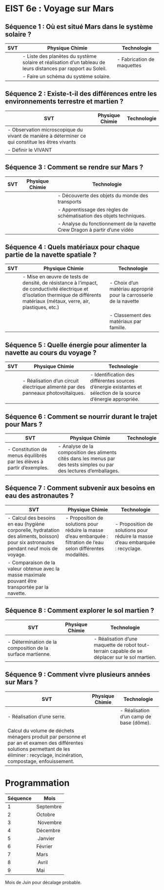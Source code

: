 # EIST 6e : Voyage sur Mars

## Séquence 1 : Où est situé Mars dans le système solaire ?

| SVT | Physique Chimie | Technologie |
|---|---|--- |
|  |  - Liste des planètes du système solaire et réalisation d’un tableau de leurs distances par rapport au Soleil. | - Fabrication de maquettes  |
| |- Faire un schéma du système solaire. | |



## Séquence 2 : Existe-t-il des différences entre les environnements terrestre et martien ?

| SVT | Physique Chimie | Technologie |
|---|---|--- |
| - Observation microscopique du vivant de manière à déterminer ce qui constitue les êtres vivants  |  |  |
| - Définir le VIVANT |  |  |


## Séquence 3 : Comment se rendre sur Mars ?

| SVT | Physique Chimie | Technologie |
|---|---|--- |
|  |  | - Découverte des objets du monde des transports |
|  |  | - Apprentissage des règles de schématisation des objets techniques.  |
|  |  | - Analyse du fonctionnement de la navette Crew Dragon à partir d’une vidéo|

## Séquence 4 : Quels matériaux pour chaque partie de la navette spatiale ?

| SVT | Physique Chimie | Technologie |
|---|---|--- |
|  | - Mise en œuvre de tests de densité, de résistance à l’impact, de conductivité électrique et d’isolation thermique de différents matériaux (métaux, verre, air, plastiques, etc.) | - Choix d’un matériau approprié pour la carrosserie de la navette |
|  |  | - Classement des matériaux par famille. |

## Séquence 5 : Quelle énergie pour alimenter la navette au cours du voyage ?

| SVT | Physique Chimie | Technologie |
|---|---|--- |
|  | - Réalisation d’un circuit électrique alimenté par des panneaux photovoltaïques. | - Identification des différentes sources d’énergie existantes et sélection de la source d’énergie appropriée. |


## Séquence 6 : Comment se nourrir durant le trajet pour Mars ?

| SVT | Physique Chimie | Technologie |
|---|---|--- |
| - Constitution de menus équilibrés par les élèves à partir d’exemples. | - Analyse de la composition des aliments cités dans les menus par des tests simples ou par des lectures d’emballages. |  |


## Séquence 7 : Comment subvenir aux besoins en eau des astronautes ?

| SVT | Physique Chimie | Technologie |
|---|---|--- |
| - Calcul des besoins en eau (hygiène corporelle, hydratation des aliments, boisson) pour six astronautes pendant neuf mois de voyage. | - Proposition de solutions pour réduire la masse d’eau embarquée : filtration de l’eau selon différentes modalités. | - Proposition de solutions pour réduire la masse d’eau embarquée : recyclage.|
| - Comparaison de la valeur obtenue avec la masse maximale pouvant être transportée par la navette.|  |  |


## Séquence 8 :  Comment explorer le sol martien ? 

| SVT | Physique Chimie | Technologie |
|---|---|--- |
| - Détermination de la composition de la surface martienne. |  | - Réalisation d’une maquette de robot tout-terrain capable de se déplacer sur le sol martien. |


## Séquence 9 :  Comment vivre plusieurs années sur Mars ?

| SVT | Physique Chimie | Technologie |
|---|---|--- |
| - Réalisation d’une serre. |  | - Réalisation d’un camp de base (dôme).|
| Calcul du volume de déchets ménagers produit par personne et par an et examen des différentes solutions permettant de les éliminer : recyclage, incinération, compostage, enfouissement. |  |  |


# Programmation

Séquence | Mois
--- | --- 
1 | Septembre
2 | Octobre
3 | Novembre
4 | Décembre
5 | Janvier
6 | Février
7 | Mars
8 | Avril
9 | Mai


Mois de Juin pour décalage probable. 



